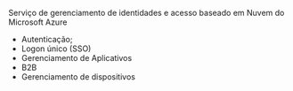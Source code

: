 Serviço de gerenciamento de identidades e acesso baseado em Nuvem do Microsoft Azure

- Autenticação;
- Logon único (SSO)
- Gerenciamento de Aplicativos
- B2B
- Gerenciamento de dispositivos